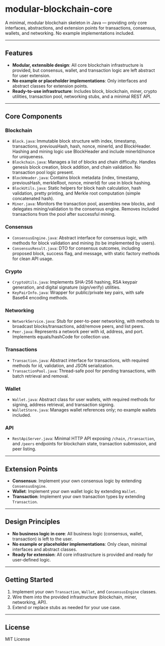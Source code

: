 # modular-blockchain-core

A minimal, modular blockchain skeleton in Java — providing only core interfaces, abstractions, and extension points for transactions, consensus, wallets, and networking. No example implementations included.

---

## Features

- **Modular, extensible design**: All core blockchain infrastructure is provided, but consensus, wallet, and transaction logic are left abstract for user extension.
- **No example or placeholder implementations**: Only interfaces and abstract classes for extension points.
- **Ready-to-use infrastructure**: Includes block, blockchain, miner, crypto utilities, transaction pool, networking stubs, and a minimal REST API.

---

## Core Components

### Blockchain
- `Block.java`: Immutable block structure with index, timestamp, transactions, previousHash, hash, nonce, minerId, and BlockHeader. Hashing and mining logic use BlockHeader and include minerId/nonce for uniqueness.
- `Blockchain.java`: Manages a list of blocks and chain difficulty. Handles genesis block creation, block addition, and chain validation. No transaction pool logic present.
- `BlockHeader.java`: Contains block metadata (index, timestamp, previousHash, merkleRoot, nonce, minerId) for use in block hashing.
- `BlockUtils.java`: Static helpers for block hash calculation, hash validation, pretty printing, and Merkle root computation (simple concatenated hash).
- `Miner.java`: Monitors the transaction pool, assembles new blocks, and delegates mining/validation to the consensus engine. Removes included transactions from the pool after successful mining.

### Consensus
- `ConsensusEngine.java`: Abstract interface for consensus logic, with methods for block validation and mining (to be implemented by users).
- `ConsensusResult.java`: DTO for consensus outcomes, including proposed block, success flag, and message, with static factory methods for clean API usage.

### Crypto
- `CryptoUtils.java`: Implements SHA-256 hashing, RSA keypair generation, and digital signature (sign/verify) utilities.
- `KeyPairInfo.java`: Wrapper for public/private key pairs, with safe Base64 encoding methods.

### Networking
- `NetworkService.java`: Stub for peer-to-peer networking, with methods to broadcast blocks/transactions, add/remove peers, and list peers.
- `Peer.java`: Represents a network peer with id, address, and port. Implements equals/hashCode for collection use.

### Transactions
- `Transaction.java`: Abstract interface for transactions, with required methods for id, validation, and JSON serialization.
- `TransactionPool.java`: Thread-safe pool for pending transactions, with batch retrieval and removal.

### Wallet
- `Wallet.java`: Abstract class for user wallets, with required methods for signing, address retrieval, and transaction signing.
- `WalletStore.java`: Manages wallet references only; no example wallets included.

### API
- `RestApiServer.java`: Minimal HTTP API exposing `/chain`, `/transaction`, and `/peers` endpoints for blockchain state, transaction submission, and peer listing.

---

## Extension Points

- **Consensus**: Implement your own consensus logic by extending `ConsensusEngine`.
- **Wallet**: Implement your own wallet logic by extending `Wallet`.
- **Transaction**: Implement your own transaction types by extending `Transaction`.

---

## Design Principles

- **No business logic in core**: All business logic (consensus, wallet, transaction) is left to the user.
- **No example or placeholder implementations**: Only clean, minimal interfaces and abstract classes.
- **Ready for extension**: All core infrastructure is provided and ready for user-defined logic.

---

## Getting Started

1. Implement your own `Transaction`, `Wallet`, and `ConsensusEngine` classes.
2. Wire them into the provided infrastructure (blockchain, miner, networking, API).
3. Extend or replace stubs as needed for your use case.

---

## License

MIT License
